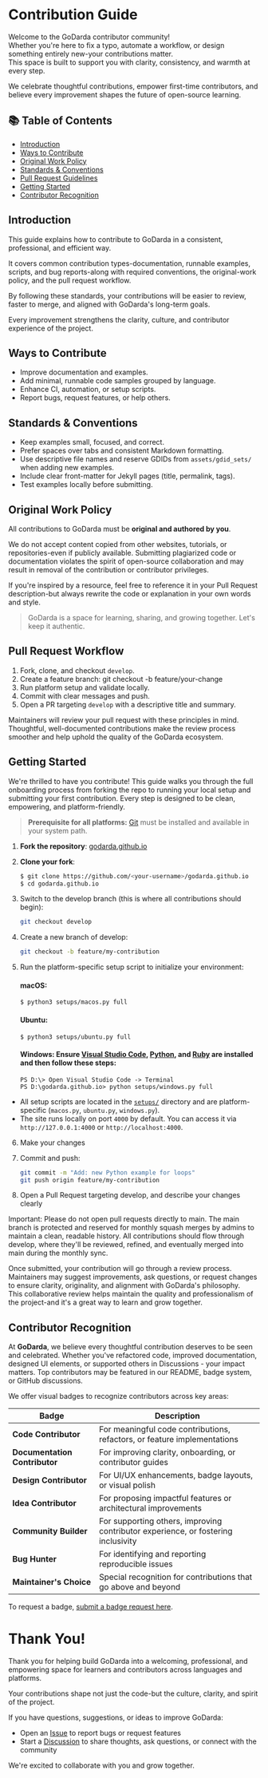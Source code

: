# Contribution Guide

Welcome to the GoDarda contributor community!  
Whether you're here to fix a typo, automate a workflow, or design something entirely new-your contributions matter.  
This space is built to support you with clarity, consistency, and warmth at every step.

We celebrate thoughtful contributions, empower first-time contributors, and believe every improvement shapes the future of open-source learning.

## 📚 Table of Contents

- [Introduction](#introduction)
- [Ways to Contribute](#ways-to-contribute)
- [Original Work Policy](#original-work-policy)
- [Standards & Conventions](#standards--conventions)
- [Pull Request Guidelines](#pull-request-workflow)
- [Getting Started](#getting-started)
- [Contributor Recognition](#contributor-recognition)

## Introduction

This guide explains how to contribute to GoDarda in a consistent, professional, and efficient way.  

It covers common contribution types-documentation, runnable examples, scripts, and bug reports-along with required conventions, the original-work policy, and the pull request workflow.

By following these standards, your contributions will be easier to review, faster to merge, and aligned with GoDarda's long-term goals.  

Every improvement strengthens the clarity, culture, and contributor experience of the project.

## Ways to Contribute

- Improve documentation and examples.
- Add minimal, runnable code samples grouped by language.
- Enhance CI, automation, or setup scripts.
- Report bugs, request features, or help others.

## Standards & Conventions

- Keep examples small, focused, and correct.
- Prefer spaces over tabs and consistent Markdown formatting.
- Use descriptive file names and reserve GDIDs from `assets/gdid_sets/` when adding new examples.
- Include clear front-matter for Jekyll pages (title, permalink, tags).
- Test examples locally before submitting.

## Original Work Policy

All contributions to GoDarda must be **original and authored by you**.

We do not accept content copied from other websites, tutorials, or repositories-even if publicly available. Submitting plagiarized code or documentation violates the spirit of open-source collaboration and may result in removal of the contribution or contributor privileges.

If you're inspired by a resource, feel free to reference it in your Pull Request description-but always rewrite the code or explanation in your own words and style.

> GoDarda is a space for learning, sharing, and growing together. Let's keep it authentic.

## Pull Request Workflow

1. Fork, clone, and checkout `develop`.
2. Create a feature branch: git checkout -b feature/your-change
3. Run platform setup and validate locally.
4. Commit with clear messages and push.
5. Open a PR targeting `develop` with a descriptive title and summary.

Maintainers will review your pull request with these principles in mind. Thoughtful, well-documented contributions make the review process smoother and help uphold the quality of the GoDarda ecosystem.

## Getting Started

We're thrilled to have you contribute! This guide walks you through the full onboarding process from forking the repo to running your local setup and submitting your first contribution. Every step is designed to be clean, empowering, and platform-friendly.

> **Prerequisite for all platforms:** [Git][gdkbvgy] must be installed and available in your system path.

1. **Fork the repository**: [godarda.github.io][gdzenad]  
2. **Clone your fork**:
   ```bash
   $ git clone https://github.com/<your-username>/godarda.github.io
   $ cd godarda.github.io
   ```
3. Switch to the develop branch (this is where all contributions should begin):

   ```bash
   git checkout develop
   ```
4. Create a new branch of develop:
   ```bash
   git checkout -b feature/my-contribution
   ```
5. Run the platform-specific setup script to initialize your environment:
   #### **macOS:**
   ```
   $ python3 setups/macos.py full
   ```
   #### **Ubuntu:**
   ```
   $ python3 setups/ubuntu.py full
   ```
   #### **Windows:** Ensure [Visual Studio Code][gdwyygg], [Python][gdkweoz], and [Ruby][gdkwzyw] are installed and then follow these steps:
   ```
   PS D:\> Open Visual Studio Code -> Terminal  
   PS D:\godarda.github.io> python setups/windows.py full  
   ```
- All setup scripts are located in the [`setups/`][gdgggza] directory and are platform-specific (`macos.py`, `ubuntu.py`, `windows.py`).
- The site runs locally on port `4000` by default. You can access it via `http://127.0.0.1:4000` or `http://localhost:4000`.
6. Make your changes  
7. Commit and push:

   ```bash
   git commit -m "Add: new Python example for loops"
   git push origin feature/my-contribution
   ```
8. Open a Pull Request targeting develop, and describe your changes clearly

Important: Please do not open pull requests directly to main. 
The main branch is protected and reserved for monthly squash merges by admins to maintain a clean, readable history.
All contributions should flow through develop, where they'll be reviewed, refined, and eventually merged into main during the monthly sync.

Once submitted, your contribution will go through a review process.  
Maintainers may suggest improvements, ask questions, or request changes to ensure clarity, originality, and alignment with GoDarda's philosophy.  
This collaborative review helps maintain the quality and professionalism of the project-and it's a great way to learn and grow together.

## Contributor Recognition

At **GoDarda**, we believe every thoughtful contribution deserves to be seen and celebrated. Whether you've refactored code, improved documentation, designed UI elements, or supported others in Discussions - your impact matters. Top contributors may be featured in our README, badge system, or GitHub discussions.

We offer visual badges to recognize contributors across key areas:

| Badge | Description |
|-------|-------------|
| **Code Contributor** | For meaningful code contributions, refactors, or feature implementations |
| **Documentation Contributor** | For improving clarity, onboarding, or contributor guides |
| **Design Contributor** | For UI/UX enhancements, badge layouts, or visual polish |
| **Idea Contributor** | For proposing impactful features or architectural improvements |
| **Community Builder** | For supporting others, improving contributor experience, or fostering inclusivity |
| **Bug Hunter** | For identifying and reporting reproducible issues |
| **Maintainer's Choice** | Special recognition for contributions that go above and beyond |

To request a badge, [submit a badge request here][gdxeeiw].

# Thank You!
Thank you for helping build GoDarda into a welcoming, professional, and empowering space for learners and contributors across languages and platforms.  

Your contributions shape not just the code-but the culture, clarity, and spirit of the project.

If you have questions, suggestions, or ideas to improve GoDarda:

- Open an [Issue][gdzbzfc] to report bugs or request features  
- Start a [Discussion][gdzenad] to share thoughts, ask questions, or connect with the community

We're excited to collaborate with you and grow together.

[gdkbvgy]: https://git-scm.com
[gdkweoz]: https://www.python.org
[gdkwzyw]: https://rubyinstaller.org/downloads
[gdwyygg]: https://code.visualstudio.com
[gdzenad]: https://github.com/godarda/godarda.github.io
[gdgggza]: https://github.com/godarda/godarda.github.io/tree/main/setups
[gdzbzfc]: https://github.com/godarda/godarda.github.io/issues
[gdzenad]: https://github.com/godarda/godarda.github.io/discussions
[gdxeeiw]: https://github.com/godarda/godarda.github.io/issues/new?template=badge.yml